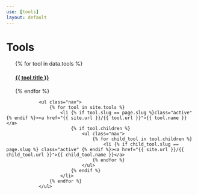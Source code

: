 ```yaml
---
use: [tools]
layout: default
---
```


# Tools

<ul>
    {% for tool in data.tools %}
        <article>
          <div><h4><a href="{{ tool.url }}">{{ tool.title }}</a></h4></div>
          </article>
    {% endfor %}
</ul>

				<ul class="nav">
					{% for tool in site.tools %}
						<li {% if tool.slug == page.slug %}class="active" {% endif %}><a href="{{ site.url }}/{{ tool.url }}">{{ tool.name }}</a>
							{% if tool.children %}
								<ul class="nav">
									{% for child_tool in tool.children %}
										<li {% if child_tool.slug == page.slug %} class="active" {% endif %}><a href="{{ site.url }}/{{ child_tool.url }}">{{ child_tool.name }}</a>
									{% endfor %}
								</ul>
							{% endif %}
						</li>
					{% endfor %}
				</ul>
